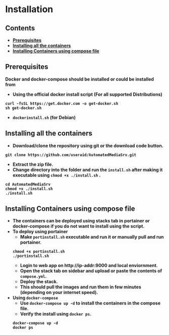 # Installation

## <b>Contents
- [Prerequisites](empty)
- [Installing all the containers](empty)
- [Installing Containers using compose file](empty)


## Prerequisites

Docker and docker-compose should be installed or could be installed from 
- Using the official docker install script (For all supported Distributions)
```
curl -fsSL https://get.docker.com -o get-docker.sh
sh get-docker.sh
```
- `dockerinstall.sh` (for Debian)


## Installing all the containers
- Download/clone the repository using git or the download code button.
```
git clone https://github.com/useraid/AutomatedMediaSrv.git
```
- Extract the zip file.
- Change directory into the folder and run the `install.sh` after making it executable using `chmod +x ./install.sh` .
```
cd AutomatedMediaSrv
chmod +x ./install.sh
./install.sh
```

##  Installing Containers using compose file

- The containers can be deployed using stacks tab in portainer or docker-compose if you do not want to install using the script.
- To deploy using portainer
    - Make `portinstall.sh` executable and run it or manually pull and run portainer.
    ```
    chmod +x portinstall.sh
    ./portinstall.sh
    ```
    -  Login to web app on http://ip-addr:9000 and local enviornment.
    - Open the stack tab on sidebar and upload or paste the contents of `compose.yml`.
    - Deploy the stack.
    - This should pull the images and run them in few minutes (depending on your internet speed).
- Using `docker-compose`
    - Use `docker-compose up -d` to install the containers in the compose file.
    - Verify the install using `docker ps`.
    ```
    docker-compose up -d
    docker ps
    ```
